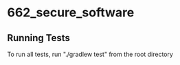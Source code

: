 # 662_secure_software

## Running Tests

To run all tests, run "./gradlew test" from the root directory